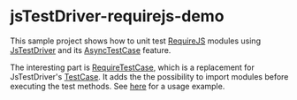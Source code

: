 jsTestDriver-requirejs-demo
===========================

This sample project shows how to unit test [RequireJS](http://requirejs.org/) modules using [JsTestDriver](http://code.google.com/p/js-test-driver/) and its [AsyncTestCase](http://code.google.com/p/js-test-driver/wiki/AsyncTestCase) feature.

The interesting part is [RequireTestCase](requireTestCase.js), which is a replacement for JsTestDriver's [TestCase](http://code.google.com/p/js-test-driver/wiki/TestCase).
It adds the the possibility to import modules before executing the test methods. See [here](greeterTest.js) for a usage example.
